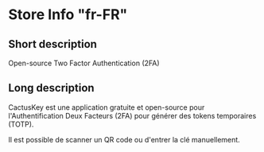 # Store Info "fr-FR"

## Short description
Open-source Two Factor Authentication (2FA)

## Long description
CactusKey est une application gratuite et open-source pour l'Authentification Deux Facteurs (2FA) pour générer des tokens temporaires (TOTP).

Il est possible de scanner un QR code ou d'entrer la clé manuellement.